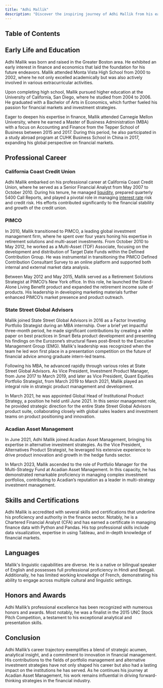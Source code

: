 ```yaml
---
title: "Adhi Mallik"
description: "Discover the inspiring journey of Adhi Mallik from his early interest in finance to his impactful roles in portfolio and product strategy across leading firms."
---
```




## Table of Contents

## Early Life and Education

Adhi Mallik was born and raised in the Greater Boston area. He exhibited an early interest in finance and economics that laid the foundation for his future endeavors. Mallik attended Monta Vista High School from 2000 to 2002, where he not only excelled academically but was also actively involved in various extracurricular activities.

Upon completing high school, Mallik pursued higher education at the University of California, San Diego, where he studied from 2004 to 2006. He graduated with a Bachelor of Arts in Economics, which further fueled his passion for financial markets and investment strategies.

Eager to deepen his expertise in finance, Mallik attended Carnegie Mellon University, where he earned a Master of Business Administration (MBA) with a focus on Accounting and Finance from the Tepper School of Business between 2015 and 2017. During this period, he also participated in a study abroad program at CUHK Business School in China in 2017, expanding his global perspective on financial markets.

## Professional Career

### California Coast Credit Union

Adhi Mallik embarked on his professional career at California Coast Credit Union, where he served as a Senior Financial Analyst from May 2007 to October 2010. During his tenure, he managed [liquidity](/wiki/liquidity-risk-premium), prepared quarterly 5400 Call Reports, and played a pivotal role in managing [interest rate](/wiki/interest-rate-trading-strategies) risk and credit risk. His efforts contributed significantly to the financial stability and growth of the credit union.

### PIMCO

In 2010, Mallik transitioned to PIMCO, a leading global investment management firm, where he spent over four years honing his expertise in retirement solutions and multi-asset investments. From October 2010 to May 2012, he worked as a Multi-Asset (TDF) Associate, focusing on the development and distribution of Target Date Funds within the Defined Contribution Group. He was instrumental in transitioning the PIMCO Defined Contribution Consultant Survey to an online platform and supported both internal and external market data analysis.

Between May 2012 and May 2015, Mallik served as a Retirement Solutions Strategist at PIMCO’s New York office. In this role, he launched the Stand-Alone Living Benefit product and expanded the retirement income suite of products. His leadership in developing marketing materials further enhanced PIMCO’s market presence and product outreach.

### State Street Global Advisors

Mallik joined State Street Global Advisors in 2016 as a Factor Investing Portfolio Strategist during an MBA internship. Over a brief yet impactful three-month period, he made significant contributions by creating a white paper on best practices in Smart Beta product development and presenting his findings on the Eurozone’s structural flaws post-Brexit to the Executive Management Group (EMG). Mallik's leadership was recognized when the team he led won first place in a presentation competition on the future of financial advice among graduate intern-led teams.

Following his MBA, he advanced rapidly through various roles at State Street Global Advisors. As Vice President, Investment Product Manager, from June 2017 to March 2019, and later as Vice President, Quant Equities Portfolio Strategist, from March 2019 to March 2021, Mallik played an integral role in strategic product management and development.

In March 2021, he was appointed Global Head of Institutional Product Strategy, a position he held until June 2021. In this senior management role, he provided strategic direction for the entire State Street Global Advisors product suite, collaborating closely with global sales leaders and investment teams on product positioning and innovation.

### Acadian Asset Management

In June 2021, Adhi Mallik joined Acadian Asset Management, bringing his expertise in alternative investment strategies. As the Vice President, Alternatives Product Strategist, he leveraged his extensive experience to drive product innovation and growth in the hedge funds sector.

In March 2023, Mallik ascended to the role of Portfolio Manager for the Multi-Strategy Fund at Acadian Asset Management. In this capacity, he has demonstrated remarkable proficiency in managing complex investment portfolios, contributing to Acadian’s reputation as a leader in multi-strategy investment management.

## Skills and Certifications

Adhi Mallik is accredited with several skills and certifications that underline his proficiency and authority in the finance sector. Notably, he is a Chartered Financial Analyst (CFA) and has earned a certificate in managing finance data with Python and Pandas. His top professional skills include data visualization, expertise in using Tableau, and in-depth knowledge of financial markets.

## Languages

Mallik's linguistic capabilities are diverse. He is a native or bilingual speaker of English and possesses full professional proficiency in Hindi and Bengali. Additionally, he has limited working knowledge of French, demonstrating his ability to engage across multiple cultural and linguistic settings.

## Honors and Awards

Adhi Mallik’s professional excellence has been recognized with numerous honors and awards. Most notably, he was a finalist in the 2015 UNC Stock Pitch Competition, a testament to his exceptional analytical and presentation skills.

## Conclusion

Adhi Mallik’s career trajectory exemplifies a blend of strategic acumen, analytical insight, and a commitment to innovation in financial management. His contributions to the fields of portfolio management and alternative investment strategies have not only shaped his career but also had a lasting impact on the institutions he has served. As he continues his journey at Acadian Asset Management, his work remains influential in driving forward-thinking strategies in the financial industry.